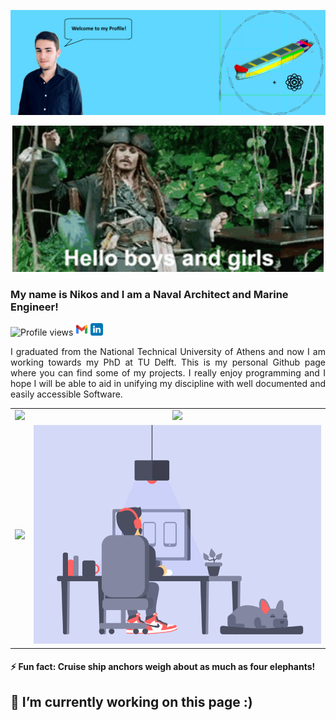 <!--
**Jakendarth/Jakendarth** is a ✨ _special_ ✨ repository because its `README.md` (this file) appears on your GitHub profile.

Here are some ideas to get you started:

- 🔭 I’m currently working on ...
- 🌱 I’m currently learning ...
- 👯 I’m looking to collaborate on ...
- 🤔 I’m looking for help with ...
- 💬 Ask me about ...
- 📫 How to reach me: ...
- 😄 Pronouns: ...

-->
![I am a Naval Architect and Marine Engineer ](https://github.com/Jakendarth/Jakendarth/blob/main/gitbanner.png)
<p align="center">
  <img src="https://github.com/Jakendarth/Jakendarth/blob/main/001.gif" />
</p>

### My name is Nikos and I am a Naval Architect and Marine Engineer! 
![Profile views](https://gpvc.arturio.dev/Jakendarth) <a href="mailto:kougiatsosn@gmail.com"><img alt="Gmail" height="20" src="https://github.com/Jakendarth/Jakendarth/blob/main/gmail.png" /></a> [<img src='https://github.com/Jakendarth/Jakendarth/blob/main/linkedin.svg' alt='linkedin' height='20'>](https://www.linkedin.com/in/nkougiatsos/) 

<p style="text-align:justify;text-justify: inter-word;">
I graduated from the National Technical University of Athens and now I am working towards my PhD at TU Delft. This is my personal Github page where you can find some of my projects. I really enjoy programming and I hope I will be able to aid in unifying my discipline with well documented and easily accessible Software.
</p> 
    

<table class="no-border" cellspacing="0" cellpadding="0" style="border:none">
  <tr>
    <td align="center"> <img src='https://github-readme-stats.vercel.app/api?username=Jakendarth&show_icons=true'></td>
    <td align="center"> <img src='https://github-readme-stats.vercel.app/api/top-langs/?username=Jakendarth'> </td>
  </tr>
  <tr>
    <td align="center"> <img src='https://github-readme-streak-stats.herokuapp.com/?user=Jakendarth'> </td>
    <td align="center"> <img src='https://github.com/Jakendarth/Jakendarth/blob/main/002.gif' alt='work' height='350'> </td>
  </tr>
</table>


 #### ⚡ Fun fact: Cruise ship anchors weigh about as much as four elephants!


## 🔭 I’m currently working on this page :)




